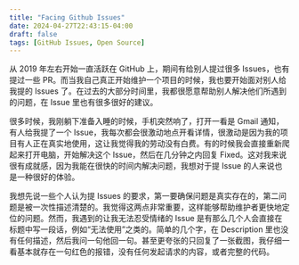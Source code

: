 ```yaml
---
title: "Facing Github Issues"
date: 2024-04-27T22:43:15-04:00
draft: false
tags: [GitHub Issues, Open Source]
---
```


从 2019 年左右开始一直活跃在 GitHub 上，期间有给别人提过很多 Issues，也有提过一些 PR。而当我自己真正开始维护一个项目的时候，我也要开始面对别人给我提的 Issues 了。在过去的大部分时间里，我都很愿意帮助别人解决他们所遇到的问题，在 Issue 里也有很多很好的建议。

很多时候，我刚躺下准备入睡的时候，手机突然响了，打开一看是 Gmail 通知，有人给我提了一个 Issue，我每次都会很激动地点开看详情，很激动是因为我的项目有人正在真实地使用，这让我觉得我的劳动没有白费。有的时候我会直接重新爬起来打开电脑，开始解决这个 Issue，然后在几分钟之内回复 Fixed。这对我来说很有成就感，因为我能在很快的时间内解决问题，我想对于提 Issue 的人来说也是一种很好的体验。

我想先说一些个人认为提 Issues 的要求，第一要确保问题是真实存在的，第二问题是被一次性描述清楚的。我觉得这两点非常重要，这样能够帮助维护者更快地定位的问题。然而，我遇到的让我无法忍受情绪的 Issue 是有那么几个人会直接在标题中写一段话，例如“无法使用”之类的。简单的几个字，在 Description 里也没有任何描述，然后我问一句他回一句。甚至更夸张的只回复了一张截图，我仔细一看基本就存在一句红色的报错，没有任何发起请求的内容，或者完整的代码。